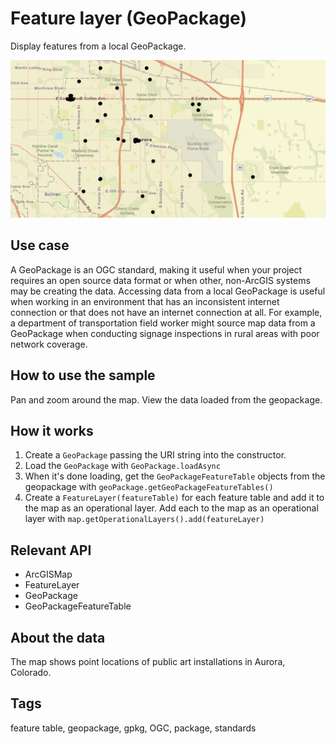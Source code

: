 # Feature layer (GeoPackage)

Display features from a local GeoPackage.

![Image of feature layer geopackage](FeatureLayerGeoPackage.png)

## Use case

A GeoPackage is an OGC standard, making it useful when your project requires an open source data format or when other, non-ArcGIS systems may be creating the data. Accessing data from a local GeoPackage is useful when working in an environment that has an inconsistent internet connection or that does not have an internet connection at all. For example, a department of transportation field worker might source map data from a GeoPackage when conducting signage inspections in rural areas with poor network coverage.

## How to use the sample

Pan and zoom around the map. View the data loaded from the geopackage.

## How it works

1. Create a `GeoPackage` passing the URI string into the constructor.
2. Load the `GeoPackage` with `GeoPackage.loadAsync`
3. When it's done loading, get the `GeoPackageFeatureTable` objects from the geopackage with `geoPackage.getGeoPackageFeatureTables()`
4. Create a `FeatureLayer(featureTable)` for each feature table and add it to the map as an operational layer. Add each to the map as an operational layer with `map.getOperationalLayers().add(featureLayer)`

## Relevant API

* ArcGISMap
* FeatureLayer
* GeoPackage
* GeoPackageFeatureTable

## About the data

The map shows point locations of public art installations in Aurora, Colorado.

## Tags

feature table, geopackage, gpkg, OGC, package, standards